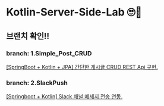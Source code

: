 # Kotlin-Server-Side-Lab 🙄👻
## 브랜치 확인!!

### branch: 1.Simple_Post_CRUD
[[SpringBoot + Kotlin + JPA] 간단한 게시글 CRUD REST Api 구현.](https://brotherone.tistory.com/8)

### branch: 2.SlackPush
[[Springboot + Kotlin] Slack 채널 메세지 전송 연동.](https://brotherone.tistory.com/7)
